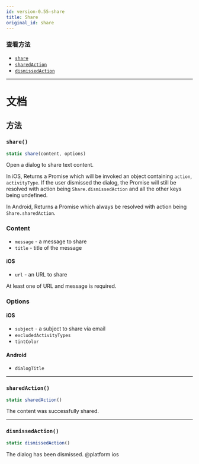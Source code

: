 ```yaml
---
id: version-0.55-share
title: Share
original_id: share
---
```


### 查看方法

* [`share`](share.md#share)
* [`sharedAction`](share.md#sharedaction)
* [`dismissedAction`](share.md#dismissedaction)

---

# 文档

## 方法

### `share()`

```javascript
static share(content, options)
```

Open a dialog to share text content.

In iOS, Returns a Promise which will be invoked an object containing `action`, `activityType`. If the user dismissed the dialog, the Promise will still be resolved with action being `Share.dismissedAction` and all the other keys being undefined.

In Android, Returns a Promise which always be resolved with action being `Share.sharedAction`.

### Content

* `message` - a message to share
* `title` - title of the message

#### iOS

* `url` - an URL to share

At least one of URL and message is required.

### Options

#### iOS

* `subject` - a subject to share via email
* `excludedActivityTypes`
* `tintColor`

#### Android

* `dialogTitle`

---

### `sharedAction()`

```javascript
static sharedAction()
```

The content was successfully shared.

---

### `dismissedAction()`

```javascript
static dismissedAction()
```

The dialog has been dismissed. @platform ios
